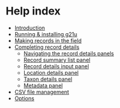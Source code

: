 # Help index

- [Introduction](https://burkmarr.github.io/g21u/docs/intro.md)
- [Running & installing g21u]()
- [Making records in the field]()
- [Completing record details]()
  - [Navigating the record details panels]()
  - [Record summary list panel]()
  - [Record details input panel]()
  - [Location details panel]()
  - [Taxon details panel]()
  - [Metadata panel]()
- [CSV file management]()
- [Options]()